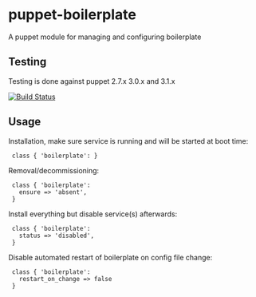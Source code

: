 # puppet-boilerplate

A puppet module for managing and configuring boilerplate

## Testing

Testing is done against puppet 2.7.x 3.0.x and 3.1.x

[![Build Status](https://travis-ci.org/electrical/puppet-boilerplate.png?branch=master)](https://travis-ci.org/electrical/puppet-boilerplate)

## Usage

Installation, make sure service is running and will be started at boot time:

     class { 'boilerplate': }

Removal/decommissioning:

     class { 'boilerplate':
       ensure => 'absent',
     }

Install everything but disable service(s) afterwards:

     class { 'boilerplate':
       status => 'disabled',
     }

Disable automated restart of boilerplate on config file change:

     class { 'boilerplate':
       restart_on_change => false
     }
